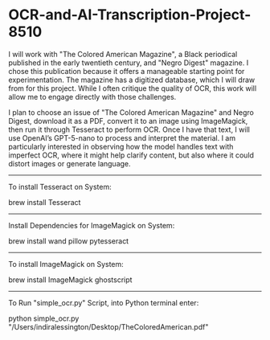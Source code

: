 # OCR-and-AI-Transcription-Project-8510

I will work with "The Colored American Magazine", a Black periodical published in the early twentieth century, and "Negro Digest" magazine. I chose this publication because it offers a manageable starting point for experimentation. The magazine has a digitized database, which I will draw from for this project. While I often critique the quality of OCR, this work will allow me to engage directly with those challenges.

I plan to choose an issue of "The Colored American Magazine" and Negro Digest, download it as a PDF, convert it to an image using ImageMagick, then run it through Tesseract to perform OCR. Once I have that text, I will use OpenAI’s GPT-5-nano to process and interpret the material. I am particularly interested in observing how the model handles text with imperfect OCR, where it might help clarify content, but also where it could distort images or generate language.


_________________________________________________________________________________________________________________________________________________________________________________________

To install Tesseract on System:
 
  brew install Tesseract 

_________________________________________________________________________________________________________________________________________________________________________________________



Install Dependencies for ImageMagick on System:
 
  brew install wand pillow pytesseract


_________________________________________________________________________________________________________________________________________________________________________________________



To install ImageMagick on System:
 
  brew install ImageMagick ghostscript



_________________________________________________________________________________________________________________________________________________________________________________________




To Run "simple_ocr.py" Script, into Python terminal enter:

python simple_ocr.py "/Users/indiralessington/Desktop/TheColoredAmerican.pdf"

